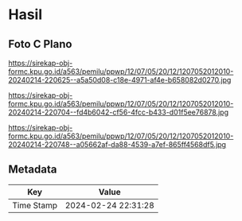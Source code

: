 # Hasil

## Foto C Plano

https://sirekap-obj-formc.kpu.go.id/a563/pemilu/ppwp/12/07/05/20/12/1207052012010-20240214-220625--a5a50d08-c18e-4971-af4e-b658082d0270.jpg

https://sirekap-obj-formc.kpu.go.id/a563/pemilu/ppwp/12/07/05/20/12/1207052012010-20240214-220704--fd4b6042-cf56-4fcc-b433-d01f5ee76878.jpg

https://sirekap-obj-formc.kpu.go.id/a563/pemilu/ppwp/12/07/05/20/12/1207052012010-20240214-220748--a05662af-da88-4539-a7ef-865ff4568df5.jpg


## Metadata

| Key        | Value               |
| ---------- | ------------------- |
| Time Stamp | 2024-02-24 22:31:28 |



